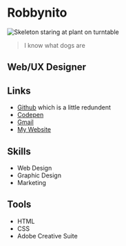 # Robbynito

![Skeleton staring at plant on turntable](https://media.giphy.com/media/26u4ockRZI0MLzETS/giphy.gif)

> I know what dogs are
## Web/UX Designer
## Links
* [Github](https://github.com/Robbynito/Robbynito) which is a little redundent
* [Codepen](codepen.io/Robbyn-Yeager)
* [Gmail](robbynito@gmail.com)
* [My Website](robbynito.me)

## Skills
* Web Design
* Graphic Design
* Marketing

## Tools
* HTML
* CSS
* Adobe Creative Suite